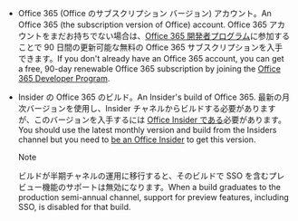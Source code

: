 * <span data-ttu-id="f9b48-101">Office 365 (Office のサブスクリプション バージョン) アカウント。</span><span class="sxs-lookup"><span data-stu-id="f9b48-101">An Office 365 (the subscription version of Office) account.</span></span> <span data-ttu-id="f9b48-102">Office 365 アカウントをまだお持ちでない場合は、[Office 365 開発者プログラム](https://developer.microsoft.com/office/dev-program)に参加することで 90 日間の更新可能な無料の Office 365 サブスクリプションを入手できます。</span><span class="sxs-lookup"><span data-stu-id="f9b48-102">If you don't already have an Office 365 account, you can get a free, 90-day renewable Office 365 subscription by joining the [Office 365 Developer Program](https://developer.microsoft.com/office/dev-program).</span></span> 

* <span data-ttu-id="f9b48-103">Insider の Office 365 のビルド。</span><span class="sxs-lookup"><span data-stu-id="f9b48-103">An Insider's build of Office 365.</span></span> <span data-ttu-id="f9b48-104">最新の月次バージョンを使用し、Insider チャネルからビルドする必要がありますが、このバージョンを入手するには [Office Insider である](https://products.office.com/office-insider?tab=tab-1)必要があります。</span><span class="sxs-lookup"><span data-stu-id="f9b48-104">You should use the latest monthly version and build from the Insiders channel but you need to [be an Office Insider](https://products.office.com/office-insider?tab=tab-1) to get this version.</span></span> 

    > [!NOTE]
    > <span data-ttu-id="f9b48-105">ビルドが半期チャネルの運用に移行すると、そのビルドで SSO を含むプレビュー機能のサポートは無効になります。</span><span class="sxs-lookup"><span data-stu-id="f9b48-105">When a build graduates to the production semi-annual channel, support for preview features, including SSO, is disabled for that build.</span></span>
